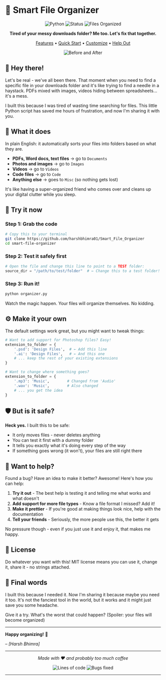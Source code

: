 # 🧠 Smart File Organizer

<div align="center">

![Python](https://img.shields.io/badge/Made%20with-Python-%23FFD343?logo=python&logoColor=white)
![Status](https://img.shields.io/badge/Project%20Status-Awesome%20AF-brightgreen)
![Files Organized](https://img.shields.io/badge/Files%20Organized-1000%2B%20daily-blue)

**Tired of your messy downloads folder? Me too. Let's fix that together.**

[Features](#-what-it-does) • [Quick Start](#-try-it-now) • [Customize](#-make-it-yours) • [Help Out](#-want-to-help)

![Before and After](https://via.placeholder.com/800x400.png?text=Before:+Chaos++++++After:+Beautiful+Order)

</div>

## 👋 Hey there!

Let's be real - we've all been there. That moment when you need to find a specific file in your downloads folder and it's like trying to find a needle in a haystack. PDFs mixed with images, videos hiding between spreadsheets... it's a mess.

I built this because I was tired of wasting time searching for files. This little Python script has saved me hours of frustration, and now I'm sharing it with you.

## 🎯 What it does

In plain English: it automatically sorts your files into folders based on what they are. 

- **PDFs, Word docs, text files** → go to `Documents`
- **Photos and images** → go to `Images` 
- **Videos** → go to `Videos`
- **Code files** → go to `Code`
- **Anything else** → goes to `Misc` (so nothing gets lost)

It's like having a super-organized friend who comes over and cleans up your digital clutter while you sleep.

## 🚀 Try it now

### Step 1: Grab the code
```bash
# Copy this to your terminal
git clone https://github.com/harshbhimra01/Smart_File_Organizer
cd smart-file-organizer
```

### Step 2: Test it safely first
```python
# Open the file and change this line to point to a TEST folder:
source_dir = "/path/to/test/folder"  # ← Change this to a test folder!
```

### Step 3: Run it!
```bash
python organizer.py
```

Watch the magic happen. Your files will organize themselves. No kidding.

## ⚙️ Make it your own

The default settings work great, but you might want to tweak things:

```python
# Want to add support for Photoshop files? Easy!
extension_to_folder = {
    '.psd': 'Design Files',  # ← Add this line
    '.ai': 'Design Files',   # ← And this one
    # ... keep the rest of your existing extensions
}

# Want to change where something goes?
extension_to_folder = {
    '.mp3': 'Music',        # Changed from 'Audio'
    '.wav': 'Music',        # Also changed
    # ... you get the idea
}
```

## 🛡️ But is it safe?

**Heck yes.** I built this to be safe:

- It only moves files - never deletes anything
- You can test it first with a dummy folder
- It tells you exactly what it's doing every step of the way
- If something goes wrong (it won't), your files are still right there

## 🤝 Want to help?

Found a bug? Have an idea to make it better? Awesome! Here's how you can help:

1. **Try it out** - The best help is testing it and telling me what works and what doesn't
2. **Add support for more file types** - Know a file format I missed? Add it!
3. **Make it prettier** - If you're good at making things look nice, help with the documentation
4. **Tell your friends** - Seriously, the more people use this, the better it gets

No pressure though - even if you just use it and enjoy it, that makes me happy.

## 📝 License

Do whatever you want with this! MIT license means you can use it, change it, share it - no strings attached.

## 🎊 Final words

I built this because I needed it. Now I'm sharing it because maybe you need it too. It's not the fanciest tool in the world, but it works and it might just save you some headache.

Give it a try. What's the worst that could happen? (Spoiler: your files will become organized)

---

**Happy organizing!** 🎉

*– [Harsh Bhimra]*

---

<div align="center">

*Made with ❤️ and probably too much coffee*

![Lines of code](https://img.shields.io/badge/Lines%20of%20code-157%20(and%20counting)-blue)
![Bugs fixed](https://img.shields.io/badge/Bugs%20squished-12%20and%20counting-red)

</div>

---
